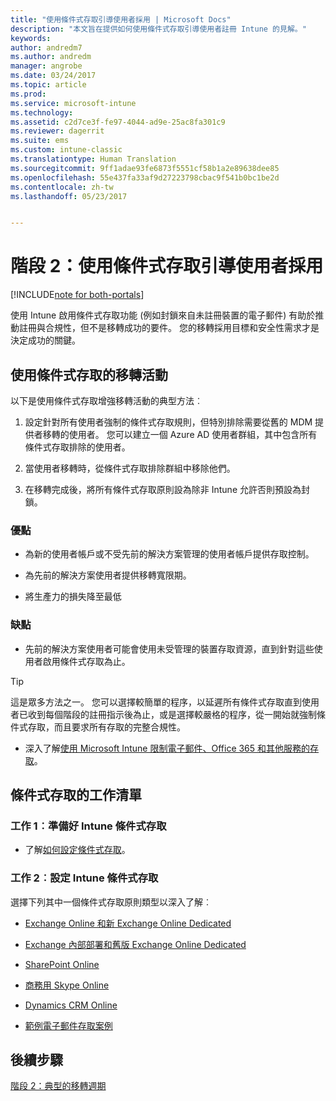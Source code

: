 ```yaml
---
title: "使用條件式存取引導使用者採用 | Microsoft Docs"
description: "本文旨在提供如何使用條件式存取引導使用者註冊 Intune 的見解。"
keywords: 
author: andredm7
ms.author: andredm
manager: angrobe
ms.date: 03/24/2017
ms.topic: article
ms.prod: 
ms.service: microsoft-intune
ms.technology: 
ms.assetid: c2d7ce3f-fe97-4044-ad9e-25ac8fa301c9
ms.reviewer: dagerrit
ms.suite: ems
ms.custom: intune-classic
ms.translationtype: Human Translation
ms.sourcegitcommit: 9ff1adae93fe6873f5551cf58b1a2e89638dee85
ms.openlocfilehash: 55e437fa33af9d27223798cbac9f541b0bc1be2d
ms.contentlocale: zh-tw
ms.lasthandoff: 05/23/2017


---
```


# <a name="phase-2-drive-end-user-adoption-with-conditional-access"></a>階段 2：使用條件式存取引導使用者採用

[!INCLUDE[note for both-portals](../includes/note-for-both-portals.md)]

使用 Intune 啟用條件式存取功能 (例如封鎖來自未註冊裝置的電子郵件) 有助於推動註冊與合規性，但不是移轉成功的要件。 您的移轉採用目標和安全性需求才是決定成功的關鍵。

## <a name="migration-campaign-with-conditional-access"></a>使用條件式存取的移轉活動

以下是使用條件式存取增強移轉活動的典型方法︰

1.  設定針對所有使用者強制的條件式存取規則，但特別排除需要從舊的 MDM 提供者移轉的使用者。 您可以建立一個 Azure AD 使用者群組，其中包含所有條件式存取排除的使用者。

2.  當使用者移轉時，從條件式存取排除群組中移除他們。

3.  在移轉完成後，將所有條件式存取原則設為除非 Intune 允許否則預設為封鎖。

### <a name="advantages"></a>優點

-   為新的使用者帳戶或不受先前的解決方案管理的使用者帳戶提供存取控制。

-   為先前的解決方案使用者提供移轉寬限期。

-   將生產力的損失降至最低

### <a name="disadvantages"></a>缺點

-   先前的解決方案使用者可能會使用未受管理的裝置存取資源，直到針對這些使用者啟用條件式存取為止。

> [!TIP]
> 這是眾多方法之一。 您可以選擇較簡單的程序，以延遲所有條件式存取直到使用者已收到每個階段的註冊指示後為止，或是選擇較嚴格的程序，從一開始就強制條件式存取，而且要求所有存取的完整合規性。

-   深入了解[使用 Microsoft Intune 限制電子郵件、Office 365 和其他服務的存取](https://docs.microsoft.com/intune/conditional-access)。

## <a name="task-list-for-conditional-access"></a>條件式存取的工作清單

### <a name="task-1-get-ready-for-intune-conditional-access"></a>工作 1︰準備好 Intune 條件式存取

-   了解[如何設定條件式存取](/intune-classic/deploy-use/restrict-access-to-email-and-o365-services-with-microsoft-intune)。

### <a name="task-2-set-up-intune-conditional-access"></a>工作 2︰設定 Intune 條件式存取

選擇下列其中一個條件式存取原則類型以深入了解︰

-   [Exchange Online 和新 Exchange Online Dedicated](/intune-classic/deploy-use/restrict-access-to-exchange-online-with-microsoft-intune)

-   [Exchange 內部部署和舊版 Exchange Online Dedicated](/intune-classic/deploy-use/restrict-access-to-exchange-onpremises-with-microsoft-intune)

-   [SharePoint Online](/intune-classic/deploy-use/restrict-access-to-sharepoint-online-with-microsoft-intune)

-   [商務用 Skype Online](/intune-classic/deploy-use/restrict-access-to-skype-for-business-online-with-microsoft-intune)

-   [Dynamics CRM Online](/intune-classic/deploy-use/restrict-access-to-dynamics-crm-online-with-microsoft-intune)

-   [範例電子郵件存取案例](/intune-classic/deploy-use/restrict-email-access-example-scenarios)

## <a name="next-steps"></a>後續步驟

[階段 2：典型的移轉週期](/intune-classic/plan-design/migration-phase2-typical-migration-cycle)

